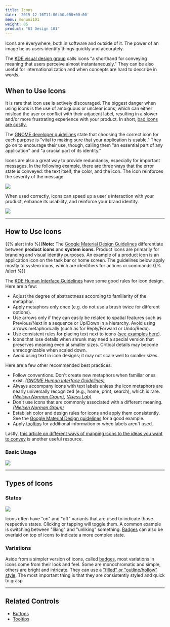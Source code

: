 ```yaml
---
title: Icons
date: '2015-12-16T11:00:00.000+00:00'
menu: menuui101
weight: 85
product: "UI Design 101"
---
```


Icons are everywhere, both in software and outside of it. The power of an image helps users identify things quickly and accurately.<!--more-->

The [KDE visual design group](https://community.kde.org/KDE_Visual_Design_Group/HIG/IconDesign) calls icons "a shorthand for conveying meaning that users perceive almost instantaneously." They can be also useful for internationalization and when concepts are hard to describe in words.


## When to Use Icons

It is rare that icon use is actively discouraged. The biggest danger when using icons is the use of ambiguous or unclear icons, which can either mislead the user or conflict with their adjacent label, resulting in a slower and/or more frustrating experience with your product. In short, [bad icons are costly.](https://www.nngroup.com/articles/bad-icons/)

The [GNOME developer guidelines](https://developer.gnome.org/hig/stable/icons-and-artwork.html.en) state that choosing the correct icon for each purpose is "vital to making sure that your application is usable." They go on to encourage their use, though, calling them "an essential part of any application" and "a crucial part of its identity."

Icons are also a great way to provide redundancy, especially for important messages. In the following example, there are three ways that the error state is conveyed: the text itself, the color, and the icon. The icon reinforces the severity of the message.

![](//media.balsamiq.com/img/support/tutorials/ui101/usweb-icon.png)

When used correctly, icons can speed up a user's interaction with your product, enhance its usability, and reinforce your brand identity.

![](//media.balsamiq.com/img/support/tutorials/ui101/tripadvisor-icons.png)


---

## How to Use Icons

{{% alert info %}}**Note:** The [Google Material Design Guidelines](https://material.io/guidelines/style/icons.html) differentiate between **product icons** and **system icons**. Product icons are primarily for branding and visual identity purposes. An example of a product icon is an application icon on the task bar or home screen. The guidelines below apply mostly to system icons, which are identifiers for actions or commands.{{% /alert %}}

The [KDE Human Interface Guidelines](https://community.kde.org/KDE_Visual_Design_Group/HIG/IconDesign) have some good rules for icon design. Here are a few:

* Adjust the degree of abstractness according to familiarity of the metaphor.
* Apply metaphors only once (e.g. do not use a brush twice for different options).
* Use arrows only if they can easily be related to spatial features such as Previous/Next in a sequence or Up/Down in a hierarchy. Avoid using arrows metaphorically (such as for Reply/Forward or Undo/Redo).
* Use consistent rules for placing text next to icons ([see examples here](https://community.kde.org/KDE_Visual_Design_Group/HIG/IconsAndText)).
* Icons that lose details when shrunk may need a special version that preserves meaning even at smaller sizes. Critical details may become unrecognizable when scaled down.
* Avoid using text in icon designs; it may not scale well to smaller sizes.

Here are a few other recommended best practices:

* Follow conventions. Don't create new metaphors when familiar ones exist. [*(GNOME Human Interface Guidelines)*](https://developer.gnome.org/hig/stable/icons-and-artwork.html.en)
* Always accompany icons with text labels unless the icon metaphors are nearly universally recognized (e.g., home, print, search), which is rare. [*(Nielsen Norman Group)*](https://www.nngroup.com/articles/icon-usability/), [*(Axess Lab)*](https://axesslab.com/icons-ruining-interfaces/)
* Don't use icons that are commonly associated with a different meaning. [*(Nielsen Norman Group)*](https://www.nngroup.com/articles/bad-icons/)
* Establish color and design rules for icons and apply them consistently. See the [Google Material Design guidelines](https://material.io/guidelines/style/icons.html) for a good example.
* Apply [tooltips](../tooltips/) for additional information or when labels aren't used.

Lastly, [this article on different ways of mapping icons to the ideas you want to convey](https://www.nngroup.com/articles/classifying-icons/) is another useful resource.

### Basic Usage

![](//media.balsamiq.com/img/support/tutorials/ui101/icons.png)

---

## Types of Icons

### States

![](//media.balsamiq.com/img/support/tutorials/ui101/icons-states.png)

Icons often have "on" and "off" variants that are used to indicate those respective states. Clicking or tapping will toggle them. A common example is switching between "liking" and "unliking" something. [Badges](https://docs.microsoft.com/en-us/windows/uwp/design/style/icons#badges) can also be overlaid on top of icons to indicate a more complex state.


### Variations

Aside from a simpler version of icons, called [badges](https://docs.microsoft.com/en-us/windows/uwp/design/style/icons#badges), most variations in icons come from their look and feel. Some are monochromatic and simple, others are bright and intricate. They can use a ["filled" or "outline/hollow" style](https://twolfson.com/2016-03-22-design-theory-filled-vs-hollow-icons). The most important thing is that they are consistently styled and quick to grasp.

---

## Related Controls

* [Buttons](../buttons/)
* [Tooltips](../tooltips/)
